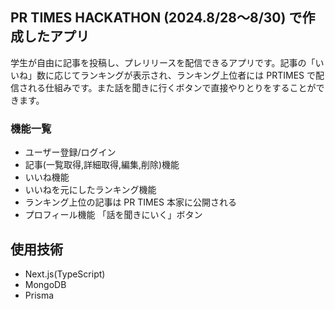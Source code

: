 ## PR TIMES HACKATHON (2024.8/28〜8/30) で作成したアプリ

学生が自由に記事を投稿し、プレリリースを配信できるアプリです。記事の「いいね」数に応じてランキングが表示され、ランキング上位者には PRTIMES で配信される仕組みです。また話を聞きに行くボタンで直接やりとりをすることができます。

### 機能一覧

- ユーザー登録/ログイン
- 記事(一覧取得,詳細取得,編集,削除)機能
- いいね機能
- いいねを元にしたランキング機能
- ランキング上位の記事は PR TIMES 本家に公開される
- プロフィール機能 
  「話を聞きにいく」ボタン

## 使用技術

- Next.js(TypeScript)
- MongoDB
- Prisma
